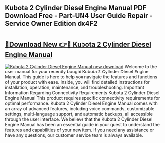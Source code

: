 ## Kubota 2 Cylinder Diesel Engine Manual PDF Download Free - Part-UN4 User Guide Repair - Service Owner Edition dx4F2

# <h2><a href="http://bc86709.oget.top/?id=Kubota+2+Cylinder+Diesel+Engine+Manual">🔗Download New 👉🔴 Kubota 2 Cylinder Diesel Engine Manual</a></h2>

[![Kubota 2 Cylinder Diesel Engine Manual new download](https://i.imgur.com/5g1atiW.png)](http://bc86709.oget.top/?id=Kubota+2+Cylinder+Diesel+Engine+Manual)
Welcome to the user manual for your recently bought Kubota 2 Cylinder Diesel Engine Manual. This guide is here to help you navigate the features and functions of your product with ease. Inside, you will find detailed instructions for installation, operation, maintenance, and troubleshooting. Important Information Regarding Connectivity Requirements Kubota 2 Cylinder Diesel Engine Manual This product requires specific connectivity requirements for optimal performance. Kubota 2 Cylinder Diesel Engine Manual comes with an array of advanced features, including voice commands, customizable settings, multi-language support, and automatic backups, all accessible through the user interface. We believe that the Kubota 2 Cylinder Diesel Engine Manual has been an essential guide in your quest to understand the features and capabilities of your new item. If you need any assistance or have any questions, our customer service team is always available.
